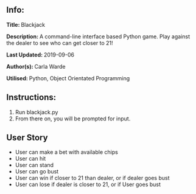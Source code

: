 <h2>Info:</h2>
<p><b>Title: </b>Blackjack</p>
<p><b>Description: </b>A command-line interface based Python game. Play against the dealer to see who can get closer to 21!</p>
<p><b>Last Updated: </b>2019-09-06</p>
<p><b>Author(s): </b>Carla Warde</p>
<p><b>Utilised: </b>Python, Object Orientated Programming</p>

<h2>Instructions:</h2>
<ol>
<li>Run blackjack.py</li>
<li>From there on, you will be prompted for input.</li>
</ol>

<h2>User Story</h2>
<ul>
<li>User can make a bet with available chips</li>
<li>User can hit</li>
<li>User can stand</li>
<li>User can go bust</li>
<li>User can win if closer to 21 than dealer, or if dealer goes bust</li>
<li>User can lose if dealer is closer to 21, or if User goes bust</li>
</ul>
